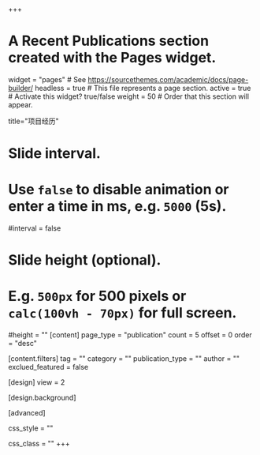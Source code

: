 +++
# A Recent Publications section created with the Pages widget.
widget = "pages"  # See https://sourcethemes.com/academic/docs/page-builder/
headless = true  # This file represents a page section.
active = true # Activate this widget? true/false
weight = 50  # Order that this section will appear.

title="项目经历"
# Slide interval.
# Use `false` to disable animation or enter a time in ms, e.g. `5000` (5s).
#interval = false

# Slide height (optional).
# E.g. `500px` for 500 pixels or `calc(100vh - 70px)` for full screen.
#height = ""
[content]
page_type = "publication"
count = 5
offset = 0
order = "desc"

[content.filters]
tag = ""
category = ""
publication_type = ""
author = ""
exclued_featured = false

[design]
view = 2

[design.background]

[advanced]

css_style = ""

css_class = "" 
+++

